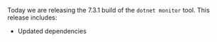 Today we are releasing the 7.3.1 build of the `dotnet monitor` tool. This release includes:
- Updated dependencies
